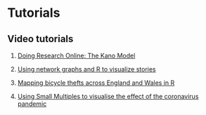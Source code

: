
# Tutorials

## Video tutorials

1. [Doing Research Online: The Kano Model](../Doing-research-online-the-kano-model)

1. [Using network graphs and R to visualize stories](../Using-network-graphs-and-R-to-visualize-stories)

1. [Mapping bicycle thefts across England and Wales in R](../Mapping-bicycle-thefts-across-England-and-Wales-in-R)

1. [Using Small Multiples to visualise the effect of the coronavirus pandemic](../Using-small-multiples-to-visualise-the-effect-of-the-coronavirus-pandemic)

